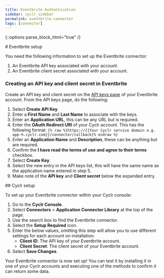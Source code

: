 ```yaml
---
title: Eventbrite Authentication
sidebar: cyclr_sidebar
permalink: eventbrite-connector
tags: [connector]
---
```

{::options parse_block_html="true" /}
<section class="card">
# Eventbrite setup

You need the following information to set up the Eventbrite connector:

1. An Eventbrite API key associated with your account.
2. An Eventbrite client secret associated with your account.

### Creating an API key and client secret in Eventbrite

Create an API key and client secret on the [API keys page](https://www.eventbrite.com/account-settings/apps) of your Eventbrite account. From the API keys page, do the following:

1. Select **Create API Key**.
2. Enter a **First Name** and **Last Name** to associate with the keys.
3. Enter an **Application URL**, this can be any URL but is required.
4. Enter the **OAuth Redirect URI** of your Cyclr account. This has the following format:
    `{% raw %}https://{{Your Cyclr service domain e.g. app-h.cyclr.com}}/connector/callback{% endraw %}`
5. Enter an **Application Name** and **Description**, these can be anything but are required.
6. Confirm the **I have read the terms of use and agree to their terms** checkbox.
7. Select **Create Key**.
8. Select the new entry in the API keys list, this will have the same name as the application name entered in step 5.
9. Make note of the **API key** and **Client secret** below the expanded entry.


</section>
<section class="card">
## Cyclr setup

To set up your Eventbrite connector within your Cyclr console:

1. Go to the **Cyclr Console**.
2. Select **Connectors** > **Application Connector Library** at the top of the page.
3. Use the search box to find the Eventbrite connector.
4. Select the **Setup Required** icon.
5. Enter the below values, omitting this step will allow you to use different settings for each account on installation:
    - **Client ID**: The API key of your Eventbrite account.
    - **Client Secret**: The client secret of your Eventbrite account.
6. Select **Save Changes**.

Your Eventbrite connector is now set up! You can test it by installing it in one of your Cyclr accounts and executing one of the methods to confirm it can return some data.


</section>
